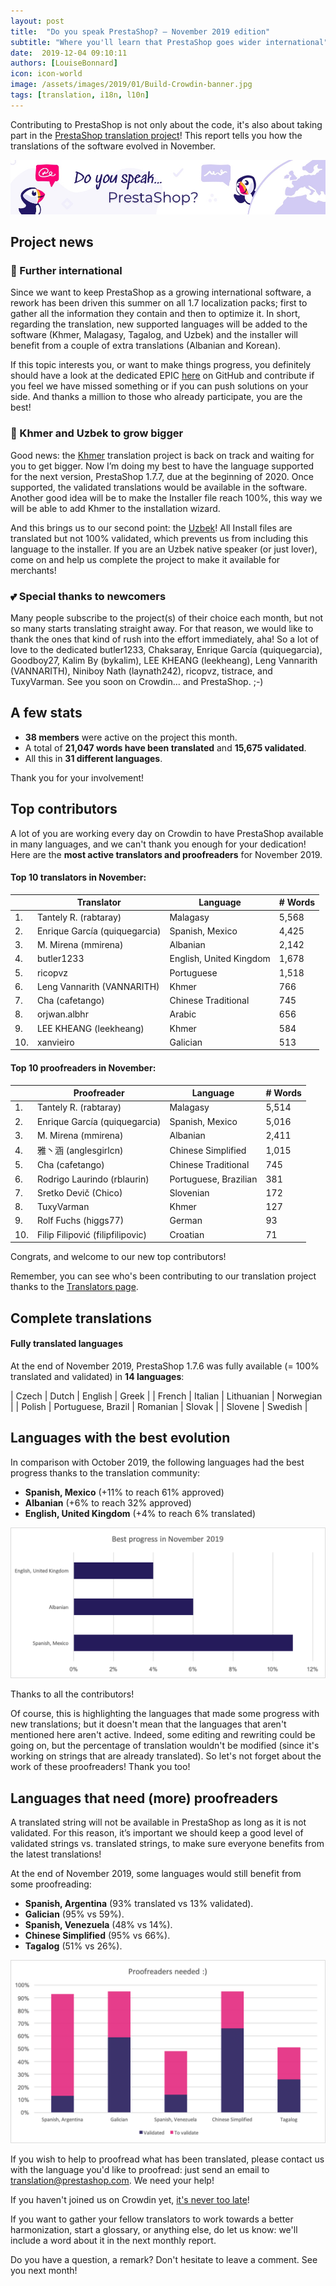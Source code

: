 ```yaml
---
layout: post
title:  "Do you speak PrestaShop? – November 2019 edition"
subtitle: "Where you'll learn that PrestaShop goes wider international"
date:  2019-12-04 09:10:11
authors: [LouiseBonnard]
icon: icon-world
image: /assets/images/2019/01/Build-Crowdin-banner.jpg
tags: [translation, i18n, l10n]
---
```


Contributing to PrestaShop is not only about the code, it's also about taking part in the [PrestaShop translation project](https://crowdin.com/project/prestashop-official)! This report tells you how the translations of the software evolved in November.

![Crowdin Monthly banner](/assets/images/2019/01/Build-Crowdin-banner.jpg)

## Project news


### :rocket: Further international

Since we want to keep PrestaShop as a growing international software, a rework has been driven this summer on all 1.7 localization packs; first to gather all the information they contain and then to optimize it. In short, regarding the translation, new supported languages will be added to the software (Khmer, Malagasy, Tagalog, and Uzbek) and the installer will benefit from a couple of extra translations (Albanian and Korean).

If this topic interests you, or want to make things progress, you definitely should have a look at the dedicated EPIC [here](https://github.com/PrestaShop/PrestaShop/issues/15829) on GitHub and contribute if you feel we have missed something or if you can push solutions on your side. And thanks a million to those who already participate, you are the best!


### :hatching_chick: Khmer and Uzbek to grow bigger

Good news: the [Khmer](https://crowdin.com/project/prestashop-official/km#) translation project is back on track and waiting for you to get bigger. Now I’m doing my best to have the language supported for the next version, PrestaShop 1.7.7, due at the beginning of 2020. Once supported, the validated translations would be available in the software. Another good idea will be to make the Installer file reach 100%, this way we will be able to add Khmer to the installation wizard.

And this brings us to our second point: the [Uzbek](https://crowdin.com/project/prestashop-official/uz)! All Install files are translated but not 100% validated, which prevents us from including this language to the installer. If you are an Uzbek native speaker (or just lover), come on and help us complete the project to make it available for merchants!


### :two_hearts: Special thanks to newcomers

Many people subscribe to the project(s) of their choice each month, but not so many starts translating straight away. For that reason, we would like to thank the ones that kind of rush into the effort immediately, aha! So a lot of love to the dedicated butler1233, Chaksaray, Enrique García (quiquegarcia), Goodboy27, Kalim By (bykalim), LEE KHEANG (leekheang), Leng Vannarith (VANNARITH), Niniboy Nath (laynath242), ricopvz, tistrace, and TuxyVarman. See you soon on Crowdin… and PrestaShop. ;-)


## A few stats
 
* **38 members** were active on the project this month.
* A total of **21,047 words have been translated** and **15,675 validated**.
* All this in **31 different languages**.
 
Thank you for your involvement!
 

## Top contributors
 
A lot of you are working every day on Crowdin to have PrestaShop available in many languages, and we can't thank you enough for your dedication! Here are the **most active translators and proofreaders** for November 2019.

#### Top 10 translators in November:
 
| |Translator | Language | # Words
|-|---------- | -------- | ----------------
 1. | Tantely R. (rabtaray) | Malagasy | 5,568
 2. | Enrique García (quiquegarcia) | Spanish, Mexico | 4,425
 3. | M. Mirena (mmirena) | Albanian | 2,142
 4. | butler1233 | English, United Kingdom | 1,678
 5. | ricopvz | Portuguese | 1,518
 6. | Leng Vannarith (VANNARITH) | Khmer | 766
 7. | Cha (cafetango) | Chinese Traditional | 745
 8. | orjwan.albhr | Arabic | 656
 9. | LEE KHEANG (leekheang) | Khmer | 584
10. | xanvieiro | Galician | 513
 
 
#### Top 10 proofreaders in November:
 
| | Proofreader | Language | # Words
|-| ---------- | -------- | ----------------
1. | Tantely R. (rabtaray) | Malagasy | 5,514
 2. | Enrique García (quiquegarcia) | Spanish, Mexico | 5,016
 3. | M. Mirena (mmirena) | Albanian | 2,411
 4. | 雅丶涵 (anglesgirlcn) | Chinese Simplified | 1,015
 5. | Cha (cafetango) | Chinese Traditional | 745
 6. | Rodrigo Laurindo (rblaurin) | Portuguese, Brazilian | 381
 7. | Sretko Devič (Chico) | Slovenian | 172
 8. | TuxyVarman | Khmer | 127
 9. | Rolf Fuchs (higgs77) | German | 93
10. | Filip Filipović (filipfilipovic) | Croatian | 71

Congrats, and welcome to our new top contributors!
 
Remember, you can see who's been contributing to our translation project thanks to the [Translators page](http://translators.prestashop.com/).
 
 
## Complete translations
 
#### Fully translated languages
 
At the end of November 2019, PrestaShop 1.7.6 was fully available (= 100% translated and validated) in **14 languages**:
 
| Czech | Dutch | English | Greek |
| French | Italian | Lithuanian | Norwegian |
| Polish | Portuguese, Brazil | Romanian | Slovak |
| Slovene | Swedish |
 
 
## Languages with the best evolution
 
In comparison with October 2019, the following languages had the best progress thanks to the translation community:
 
* **Spanish, Mexico** (+11% to reach 61% approved)
* **Albanian** (+6% to reach 32% approved)
* **English, United Kingdom** (+4% to reach 6% translated)
 
![Best translation progress for November 2019](/assets/images/2019/12/Build-Crowdin-progress-November19.png)
 
Thanks to all the contributors!
 
Of course, this is highlighting the languages that made some progress with new translations; but it doesn't mean that the languages that aren't mentioned here aren't active. Indeed, some editing and rewriting could be going on, but the percentage of translation wouldn't be modified (since it's working on strings that are already translated). So let's not forget about the work of these proofreaders! Thank you too!
 
 
## Languages that need (more) proofreaders
 
A translated string will not be available in PrestaShop as long as it is not validated. For this reason, it’s important we should keep a good level of validated strings vs. translated strings, to make sure everyone benefits from the latest translations!
 
At the end of November 2019, some languages would still benefit from some proofreading:
 
* **Spanish, Argentina** (93% translated vs 13% validated).
* **Galician** (95% vs 59%).
* **Spanish, Venezuela** (48% vs 14%).
* **Chinese Simplified** (95% vs 66%).
* **Tagalog** (51% vs 26%).
 
![Languages that need proofreading](/assets/images/2019/12/Build-Crowdin-proofreading-November19.png)
 
If you wish to help to proofread what has been translated, please contact us with the language you'd like to proofread: just send an email to translation@prestashop.com. We need your help! 
 
If you haven't joined us on Crowdin yet, [it's never too late](https://crowdin.com/project/prestashop-official)!
 
If you want to gather your fellow translators to work towards a better harmonization, start a glossary, or anything else, do let us know: we'll include a word about it in the next monthly report.
 
Do you have a question, a remark? Don't hesitate to leave a comment. See you next month!
